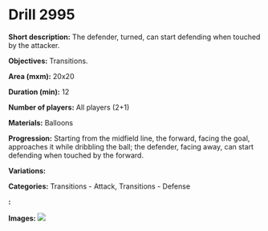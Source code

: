 # Drill 2995

**Short description:**
The defender, turned, can start defending when touched by the attacker.

**Objectives:**
Transitions.

**Area (mxm):**
20x20

**Duration (min):**
12

**Number of players:**
All players (2+1)

**Materials:**
Balloons

**Progression:**
Starting from the midfield line, the forward, facing the goal, approaches it while dribbling the ball; the defender, facing away, can start defending when touched by the forward.

**Variations:**


**Categories:**
Transitions - Attack, Transitions - Defense

**:**


**Images:**
![](https://www.coachingfutsal.com/\images\81dd0314-7590-457c-907b-99a145250d55_12.bmp)

